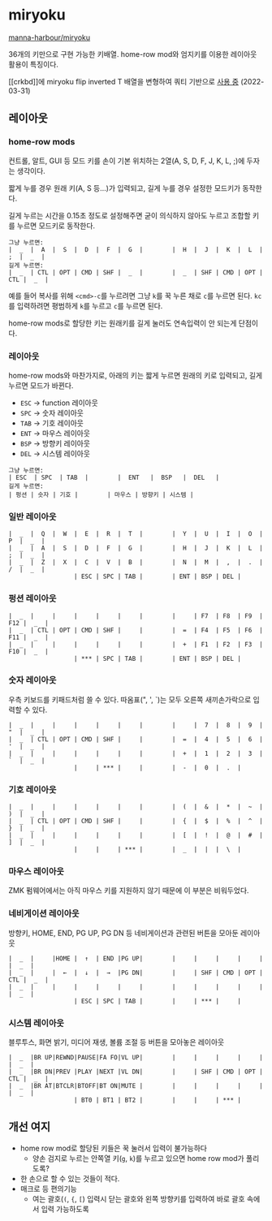 # miryoku

[manna-harbour/miryoku](https://github.com/manna-harbour/miryoku)

36개의 키만으로 구현 가능한 키배열. home-row mod와 엄지키를 이용한 레이아웃 활용이 특징이다.

[[crkbd]]에 miryoku flip inverted T 배열을 변형하여 쿼티 기반으로 [사용 중](https://github.com/nyeong/zmk-config/commit/50526193a33168c58b006f9b6b8ef15e95ee08b3) (2022-03-31)


## 레이아웃

### home-row mods

컨트롤, 알트, GUI 등 모드 키를 손이 기본 위치하는 2열(A, S, D, F, J, K, L, ;)에 두자는 생각이다.

짧게 누를 경우 원래 키(A, S 등...)가 입력되고, 길게 누를 경우 설정한 모드키가 동작한다.

길게 누르는 시간을 0.15초 정도로 설정해주면 굳이 의식하지 않아도 누르고 조합할 키를 누르면 모드키로 동작한다.

```
그냥 누르면:
|  _  |  A  |  S  |  D  |  F  |  G  |        |  H  |  J  |  K  |  L  |  ;  |  _  | 
길게 누르면:
|  _  | CTL | OPT | CMD | SHF |  _  |        |  _  | SHF | CMD | OPT | CTL |  _  | 
```

예를 들어 복사를 위해 `<cmd>-c`를 누르려면 그냥 `k`를 꾹 누른 채로 `c`를 누르면 된다.
`kc`를 입력하려면 평범하게 `k`를 누르고 `c`를 누르면 된다.

home-row mods로 할당한 키는 원래키를 길게 눌러도 연속입력이 안 되는게 단점이다.

### 레이아웃

home-row mods와 마찬가지로, 아래의 키는 짧게 누르면 원래의 키로 입력되고, 길게 누르면 모드가 바뀐다.

- `ESC` -> function 레이아웃
- `SPC` -> 숫자 레이아웃
- `TAB` -> 기호 레이아웃
- `ENT` -> 마우스 레이아웃
- `BSP` -> 방향키 레이아웃
- `DEL` -> 시스템 레이아웃

```
그냥 누르면:
| ESC  | SPC  | TAB  |        |  ENT   |  BSP   |  DEL   |
길게 누르면:
| 펑션 | 숫자 | 기호 |        | 마우스 | 방향키 | 시스템 |
```


### 일반 레이아웃

```
|  _  |  Q  |  W  |  E  |  R  |  T  |        |  Y  |  U  |  I  |  O  |  P  |  _  | 
|  _  |  A  |  S  |  D  |  F  |  G  |        |  H  |  J  |  K  |  L  |  ;  |  _  | 
|  _  |  Z  |  X  |  C  |  V  |  B  |        |  N  |  M  |  ,  |  .  |  /  |  _  | 
                  | ESC | SPC | TAB |        | ENT | BSP | DEL |            
```

### 펑션 레이아웃

```
|  _  |     |     |     |     |     |        |     | F7  | F8  | F9  | F12 |  _  | 
|  _  | CTL | OPT | CMD | SHF |     |        |  =  | F4  | F5  | F6  | F11 |  _  | 
|  _  |     |     |     |     |     |        |  +  | F1  | F2  | F3  | F10 |  _  | 
                  | *** | SPC | TAB |        | ENT | BSP | DEL |            
```

### 숫자 레이아웃

우측 키보드를 키패드처럼 쓸 수 있다. 따옴표(", ', `)는 모두 오른쪽 새끼손가락으로 입력할 수 있다.

```
|  _  |     |     |     |     |     |        |     |  7  |  8  |  9  |  "  |  _  | 
|  _  | CTL | OPT | CMD | SHF |     |        |  =  |  4  |  5  |  6  |  '  |  _  | 
|  _  |     |     |     |     |     |        |  +  |  1  |  2  |  3  |  `  |  _  | 
                  |     | *** |     |        |  -  |  0  |  .  |            
```

### 기호 레이아웃

```
|  _  |     |     |     |     |     |        |  (  |  &  |  *  |  ~  |  )  |  _  | 
|  _  | CTL | OPT | CMD | SHF |     |        |  {  |  $  |  %  |  ^  |  }  |  _  | 
|  _  |     |     |     |     |     |        |  [  |  !  |  @  |  #  |  ]  |  _  | 
                  |     |     | *** |        |  _  |  |  |  \  |            
```

### 마우스 레이아웃

ZMK 펌웨어에서는 아직 마우스 키를 지원하지 않기 때문에 이 부분은 비워두었다.

### 네비게이션 레이아웃

방향키, HOME, END, PG UP, PG DN 등 네비게이션과 관련된 버튼을 모아둔 레이아웃

```
|  _  |     |HOME |  ↑  | END |PG UP|        |     |     |     |     |     |  _  | 
|  _  |     |  ←  |  ↓  |  →  |PG DN|        |     | SHF | CMD | OPT | CTL |  _  | 
|  _  |     |     |     |     |     |        |     |     |     |     |     |  _  | 
                  | ESC | SPC | TAB |        |     | *** |     |            
```

### 시스템 레이아웃

블루투스, 화면 밝기, 미디어 재생, 볼륨 조절 등 버튼을 모아놓은 레이아웃

```
|  _  |BR UP|REWND|PAUSE|FA FO|VL UP|        |     |     |     |     |     |  _  | 
|  _  |BR DN|PREV |PLAY |NEXT |VL DN|        |     | SHF | CMD | OPT | CTL |  _  | 
|  _  |BR AT|BTCLR|BTOFF|BT ON|MUTE |        |     |     |     |     |     |  _  | 
                  | BT0 | BT1 | BT2 |        |     |     | *** |            
```

## 개선 여지

- home row mod로 할당된 키들은 꾹 눌러서 입력이 불가능하다
  - 양손 검지로 누르는 안쪽열 키(`g`, `k`)를 누르고 있으면 home row mod가 풀리도록?
- 한 손으로 할 수 있는 것들이 적다.
- 매크로 등 편의기능
  - 여는 괄호(`(`, `{`, `[`) 입력시 닫는 괄호와 왼쪽 방향키를 입력하여 바로 괄호 속에서 입력 가능하도록

